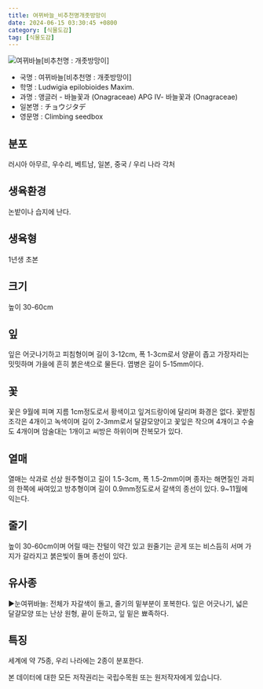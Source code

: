 ```yaml
---
title: 여뀌바늘_비추천명개좃방망이
date: 2024-06-15 03:30:45 +0800
category: [식물도감]
tag: [식물도감]
---
```




![여뀌바늘[비추천명 : 개좃방망이]](/fileUpload/plants/basic/Onagraceae/Ludwigia/13899/13899_20160811175034215files_th2.jpg)
- 국명 : 여뀌바늘[비추천명 : 개좃방망이]
- 학명 : Ludwigia epilobioides Maxim.
- 과명 : 앵글러 - 바늘꽃과 (Onagraceae) APG Ⅳ- 바늘꽃과 (Onagraceae)
- 일본명 : チョウジタデ
- 영문명 : Climbing seedbox


## 분포
러시아 아무르, 우수리, 베트남, 일본, 중국 / 우리 나라 각처
## 생육환경
논밭이나 습지에 난다.
## 생육형
1년생 초본
## 크기
높이 30-60cm
## 잎
잎은 어긋나기하고 피침형이며 길이 3-12cm, 폭 1-3cm로서 양끝이 좁고 가장자리는 밋밋하며 가을에 흔히 붉은색으로 물든다. 엽병은 길이 5-15mm이다.
## 꽃
꽃은 9월에 피며 지름 1cm정도로서 황색이고 잎겨드랑이에 달리며 화경은 없다. 꽃받침조각은 4개이고 녹색이며 길이 2-3mm로서 달걀모양이고 꽃잎은 작으며 4개이고 수술도 4개이며 암술대는 1개이고 씨방은 하위이며 잔복모가 있다.
## 열매
열매는 삭과로 선상 원주형이고 길이 1.5-3cm, 폭 1.5-2mm이며 종자는 해면질인 과피의 한쪽에 싸여있고 방추형이며 길이 0.9mm정도로서 갈색의 종선이 있다. 9~11월에 익는다. 
## 줄기
높이 30-60cm이며 어릴 때는 잔털이 약간 있고 원줄기는 곧게 또는 비스듬히 서며 가지가 갈라지고 붉은빛이 돌며 종선이 있다.
## 유사종
▶눈여뀌바늘: 전체가 자갈색이 돌고, 줄기의 밑부분이 포복한다. 잎은 어긋나기, 넓은 달걀모양 또는 난상 원형, 끝이 둔하고, 잎 밑은 뾰족하다.
## 특징
세계에 약 75종, 우리 나라에는 2종이 분포한다.






본 데이터에 대한 모든 저작권리는 국립수목원 또는 원저작자에게 있습니다.
